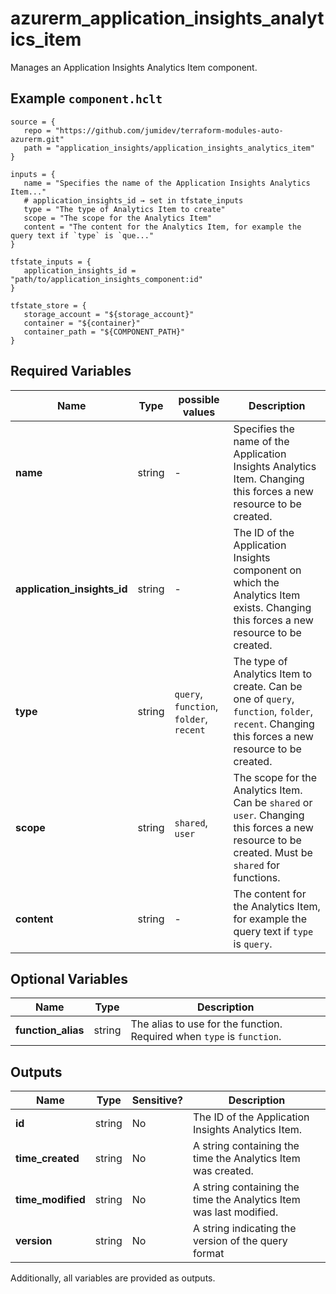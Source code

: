 # azurerm_application_insights_analytics_item

Manages an Application Insights Analytics Item component.

## Example `component.hclt`

```hcl
source = {
   repo = "https://github.com/jumidev/terraform-modules-auto-azurerm.git"   
   path = "application_insights/application_insights_analytics_item"   
}

inputs = {
   name = "Specifies the name of the Application Insights Analytics Item..."   
   # application_insights_id → set in tfstate_inputs
   type = "The type of Analytics Item to create"   
   scope = "The scope for the Analytics Item"   
   content = "The content for the Analytics Item, for example the query text if `type` is `que..."   
}

tfstate_inputs = {
   application_insights_id = "path/to/application_insights_component:id"   
}

tfstate_store = {
   storage_account = "${storage_account}"   
   container = "${container}"   
   container_path = "${COMPONENT_PATH}"   
}

```

## Required Variables

| Name | Type |  possible values |  Description |
| ---- | --------- |  ----------- | ----------- |
| **name** | string |  -  |  Specifies the name of the Application Insights Analytics Item. Changing this forces a new resource to be created. | 
| **application_insights_id** | string |  -  |  The ID of the Application Insights component on which the Analytics Item exists. Changing this forces a new resource to be created. | 
| **type** | string |  `query`, `function`, `folder`, `recent`  |  The type of Analytics Item to create. Can be one of `query`, `function`, `folder`, `recent`. Changing this forces a new resource to be created. | 
| **scope** | string |  `shared`, `user`  |  The scope for the Analytics Item. Can be `shared` or `user`. Changing this forces a new resource to be created. Must be `shared` for functions. | 
| **content** | string |  -  |  The content for the Analytics Item, for example the query text if `type` is `query`. | 

## Optional Variables

| Name | Type |  Description |
| ---- | --------- |  ----------- |
| **function_alias** | string |  The alias to use for the function. Required when `type` is `function`. | 



## Outputs

| Name | Type | Sensitive? | Description |
| ---- | ---- | --------- | --------- |
| **id** | string | No  | The ID of the Application Insights Analytics Item. | 
| **time_created** | string | No  | A string containing the time the Analytics Item was created. | 
| **time_modified** | string | No  | A string containing the time the Analytics Item was last modified. | 
| **version** | string | No  | A string indicating the version of the query format | 

Additionally, all variables are provided as outputs.
